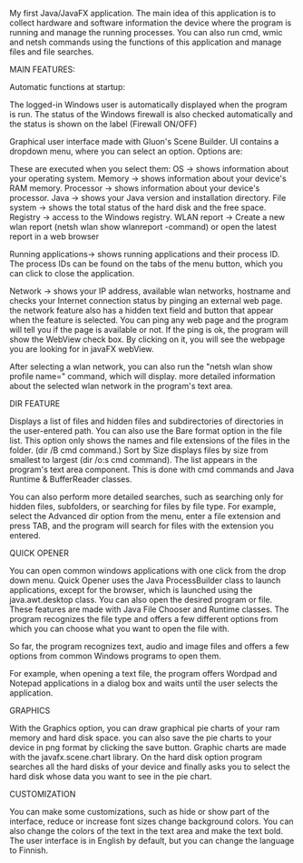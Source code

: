My first Java/JavaFX application. The main idea of ​​this application is to collect hardware and software information
the device where the program is running and manage the running processes. You can also run cmd, wmic and netsh
commands using the functions of this application and manage files and file searches.

MAIN FEATURES:

Automatic functions at startup:

The logged-in Windows user is automatically displayed when the program is run.
The status of the Windows firewall is also checked automatically and the status is shown on the label (Firewall ON/OFF)


Graphical user interface made with Gluon's Scene Builder. UI contains a dropdown menu, where you can select an option.
Options are:

These are executed when you select them:
OS -> shows information about your operating system.
Memory -> shows information about your device's RAM memory.
Processor -> shows information about your device's processor.
Java -> shows your Java version and installation directory.
File system -> shows the total status of the hard disk and the free space.
Registry -> access to the Windows registry.
WLAN report -> Create a new wlan report  (netsh wlan show wlanreport -command) or open the latest report in a web browser


Running applications-> shows running applications and their process ID.
The process IDs can be found on the tabs of the menu button, which you can click to close the application.


Network -> shows your IP address, available wlan networks, hostname and checks your Internet connection status by pinging an external web page.
the network feature also has a hidden text field and button that appear when the feature is selected.
You can ping any web page and the program will tell you if the page is available or not.
If the ping is ok, the program will show the WebView check box. By clicking on it, you will
see the webpage you are looking for in javaFX webView.

After selecting a wlan network, you can also run the "netsh wlan show profile name=" command, which will display. 
more detailed information about the selected wlan network in the program's text area.

DIR FEATURE

Displays a list of files and hidden files and subdirectories of directories in the user-entered path.
You can also use the Bare format option in the file list. This option only shows the names and file 
extensions of the files in the folder. (dir /B cmd command.)
Sort by Size displays files by size from smallest to largest (dir /o:s cmd command).
The list appears in the program's text area component.
This is done with cmd commands and Java Runtime & BufferReader classes.

You can also perform more detailed searches, such as searching only for hidden files, 
subfolders, or searching for files by file type.
For example, select the Advanced dir option from the menu, enter a file extension and press TAB,
and the program will search for files with the extension you entered.



QUICK OPENER

You can open common windows applications with one click from the drop down menu.
Quick Opener uses the Java ProcessBuilder class to launch applications, except for the browser, which is launched using
the java.awt.desktop class.
You can also open the desired program or file. These features are made with Java File Chooser and Runtime classes.
The program recognizes the file type and offers a few different options from which you can choose what you want to
open the file with.

So far, the program recognizes text, audio and image files and offers a few options from common Windows programs to
open them.

For example, when opening a text file, the program offers Wordpad and Notepad applications in a dialog box 
and waits until the user selects the application.

GRAPHICS

With the Graphics option, you can draw graphical pie charts of your ram memory and hard disk space.
you can also save the pie charts to your device in png format by clicking the save button.
Graphic charts are made with the javafx.scene.chart library.
On the hard disk option program searches all the hard disks of your device and finally asks you to select the hard disk whose data you want to see in the pie chart.

CUSTOMIZATION

You can make some customizations, such as hide or show part of the interface, reduce or increase font sizes
change background colors. You can also change the colors of the text in the text area and make the text bold.
The user interface is in English by default, but you can change the language to Finnish.